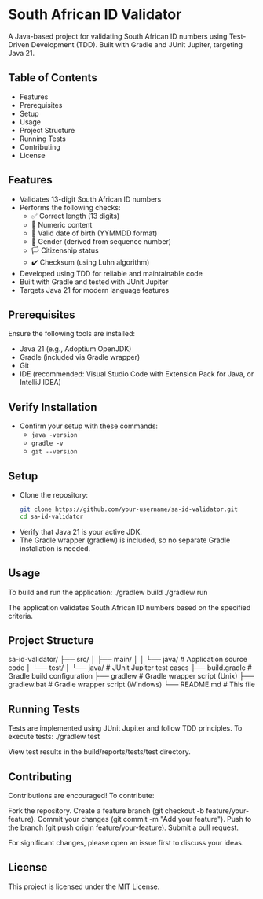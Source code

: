 # South African ID Validator
A Java-based project for validating South African ID numbers using Test-Driven Development (TDD). Built with Gradle and JUnit Jupiter, targeting Java 21.

## Table of Contents

- Features
- Prerequisites
- Setup
- Usage
- Project Structure
- Running Tests
- Contributing
- License

## Features
- Validates 13-digit South African ID numbers
- Performs the following checks:
  - ✅ Correct length (13 digits)
  - 🔢 Numeric content
  - 📅 Valid date of birth (YYMMDD format)
  - 🚻 Gender (derived from sequence number)
  - 🏳️ Citizenship status
  - ✔️ Checksum (using Luhn algorithm)
- Developed using TDD for reliable and maintainable code
- Built with Gradle and tested with JUnit Jupiter
- Targets Java 21 for modern language features

## Prerequisites
Ensure the following tools are installed:
- Java 21 (e.g., Adoptium OpenJDK)
- Gradle (included via Gradle wrapper)
- Git
- IDE (recommended: Visual Studio Code with Extension Pack for Java, or IntelliJ IDEA)

## Verify Installation
- Confirm your setup with these commands:
  - `java -version`
  - `gradle -v`
  - `git --version`

## Setup
- Clone the repository:
  ```bash
  git clone https://github.com/your-username/sa-id-validator.git
  cd sa-id-validator
- Verify that Java 21 is your active JDK.
- The Gradle wrapper (gradlew) is included, so no separate Gradle installation is needed.

## Usage
To build and run the application:
./gradlew build
./gradlew run

The application validates South African ID numbers based on the specified criteria.
## Project Structure
sa-id-validator/
├── src/
│   ├── main/
│   │   └── java/                # Application source code
│   └── test/
│       └── java/                # JUnit Jupiter test cases
├── build.gradle                 # Gradle build configuration
├── gradlew                      # Gradle wrapper script (Unix)
├── gradlew.bat                  # Gradle wrapper script (Windows)
└── README.md                    # This file

## Running Tests
Tests are implemented using JUnit Jupiter and follow TDD principles. To execute tests:
./gradlew test

View test results in the build/reports/tests/test directory.
## Contributing
Contributions are encouraged! To contribute:

Fork the repository.
Create a feature branch (git checkout -b feature/your-feature).
Commit your changes (git commit -m "Add your feature").
Push to the branch (git push origin feature/your-feature).
Submit a pull request.

For significant changes, please open an issue first to discuss your ideas.
## License
This project is licensed under the MIT License.
